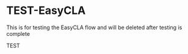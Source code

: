 # TEST-EasyCLA
This is for testing the EasyCLA flow and will be deleted after testing is complete

TEST
